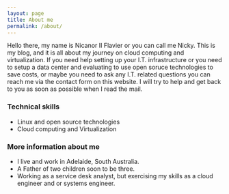 ```yaml
---
layout: page
title: About me
permalink: /about/
---
```


Hello there, my name is Nicanor II Flavier or you can call me Nicky. This is my blog, and it is all about my journey on cloud computing and virtualization. If you need help setting up your I.T. infrastructure or you need to setup a data center and evaluating to use open soruce technologies to save costs, or maybe you need to ask any I.T. related questions you can reach me via the contact form on this website. I will try to help and get back to you as soon as possible when I read the mail.

### Technical skills
* Linux and open source technologies
* Cloud computing and Virtualization

### More information about me
* I live and work in Adelaide, South Australia.
* A Father of two children soon to be three.
* Working as a service desk analyst, but exercising my skills as a cloud engineer and or systems engineer.

